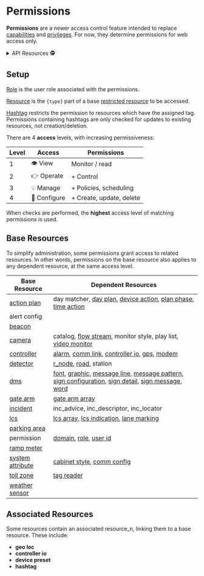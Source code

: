 # Permissions

**Permissions** are a newer access control feature intended to replace
[capabilities] and [privileges].  For now, they determine permissions for web
access only.

<details>
<summary>API Resources 🕵️ </summary>

* `iris/api/permission`
* `iris/api/permission/{id}`
* `iris/api/access`

| Access       | Primary                               |
|--------------|---------------------------------------|
| 👁️  View      | id                                    |
| 🔧 Configure | role, resource\_n, hashtag, access\_n |

</details>

## Setup

[Role] is the user role associated with the permissions.

[Resource] is the `{type}` part of a base [restricted resource] to be accessed.

[Hashtag] restricts the permission to resources which have the assigned tag.
Permissions containing hashtags are only checked for updates to existing
resources, not creation/deletion.

There are 4 **access** levels, with increasing permissiveness:

| Level | Access       | Permissions              |
|-------|--------------|--------------------------|
|     1 | 👁️  View      | Monitor / read           |
|     2 | 👉 Operate   | + Control                |
|     3 | 💡 Manage    | + Policies, scheduling   |
|     4 | 🔧 Configure | + Create, update, delete |

When checks are performed, the **highest** access level of matching permissions
is used.

## Base Resources

To simplify administration, some permissions grant access to related resources.
In other words, permissions on the base resource also applies to any dependent
resource, at the same access level.

| Base Resource      | Dependent Resources                                   |
|--------------------|-------------------------------------------------------|
| [action plan]      | day matcher, [day plan], [device action], [plan phase], [time action] |
| alert config       |                                                       |
| [beacon]           |                                                       |
| [camera]           | catalog, [flow stream], monitor style, play list, [video monitor] |
| [controller]       | [alarm], [comm link], [controller io], [gps], [modem] |
| [detector]         | [r_node], [road], station                             |
| [dms]              | [font], [graphic], [message line], [message pattern], [sign configuration], [sign detail], [sign message], [word] |
| [gate arm]         | [gate arm array]                                      |
| [incident]         | inc_advice, inc_descriptor, inc_locator               |
| [lcs]              | [lcs array], [lcs indication], [lane marking]         |
| [parking area]     |                                                       |
| permission         | [domain], [role], [user id]                           |
| [ramp meter]       |                                                       |
| [system attribute] | [cabinet style], [comm config]                        |
| [toll zone]        | [tag reader]                                          |
| [weather sensor]   |                                                       |

## Associated Resources

Some resources contain an associated resource_n, linking them to a base resource.
These include:

* __geo loc__
* __controller io__
* __device preset__
* __hashtag__


[action plan]: action_plans.html
[alarm]: alarms.html
[beacon]: beacons.html
[cabinet style]: controllers.html#cabinet-styles
[camera]: cameras.html
[capabilities]: users.html#capabilities
[comm config]: comm_config.html
[comm link]: comm_links.html
[controller]: controllers.html
[controller io]: controllers.html#io-pins
[day plan]: action_plans.html#day-plans
[detector]: vehicle_detection.html
[device action]: action_plans.html#device-actions
[dms]: dms.html
[domain]: users.html#domains
[flow stream]: flow_streams.html
[font]: fonts.html
[gate arm]: gate_arms.html
[gate arm array]: gate_arms.html#arrays
[geo loc]: geo_loc.html
[gps]: gps.html
[graphic]: graphics.html
[hashtag]: hashtags.html
[incident]: incidents.html
[lane marking]: lcs.html#lane-markings
[lcs]: lcs.html
[lcs array]: lcs.html#arrays
[lcs indication]: lcs.html#indications
[message line]: message_patterns.html#message-lines
[message pattern]: message_patterns.html
[modem]: modem.html
[parking area]: parking_areas.html
[plan phase]: action_plans.html#plan-phases
[privileges]: users.html#privileges
[r_node]: road_topology.html#r_nodes
[ramp meter]: ramp_meters.html
[resource]: rest_api.html#resource-types
[restricted resource]: rest_api.html#restricted-resources-codeirisapicode
[road]: road_topology.html#roads
[role]: users.html#roles
[sign configuration]: sign_configuration.html
[sign detail]: sign_configuration.html#sign-details
[sign message]: sign_message.html
[system attribute]: system_attributes.html
[tag reader]: tolling.html#tag-readers
[time action]: action_plans.html#time-actions
[toll zone]: tolling.html#toll-zones
[user id]: users.html#user-ids
[video monitor]: video.html
[weather sensor]: weather_sensors.html
[word]: words.html
